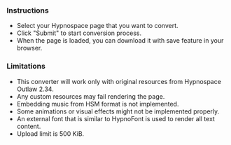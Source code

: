 ### Instructions

- Select your Hypnospace page that you want to convert.
- Click "Submit" to start conversion process.
- When the page is loaded, you can download it with save feature in your browser.

### Limitations

- This converter will work only with original resources from Hypnospace Outlaw 2.34.
- Any custom resources may fail rendering the page.
- Embedding music from HSM format is not implemented.
- Some animations or visual effects might not be implemented properly.
- An external font that is similar to HypnoFont is used to render all text content.
- Upload limit is 500 KiB.
